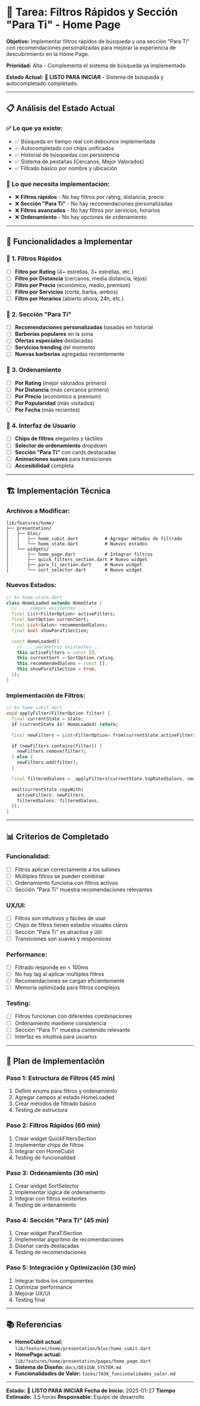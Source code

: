 # 🎯 Tarea: Filtros Rápidos y Sección "Para Ti" - Home Page

**Objetivo:** Implementar filtros rápidos de búsqueda y una sección "Para Ti" con recomendaciones personalizadas para mejorar la experiencia de descubrimiento en la Home Page.

**Prioridad:** Alta - Complementa el sistema de búsqueda ya implementado.

**Estado Actual:** 🔄 **LISTO PARA INICIAR** - Sistema de búsqueda y autocompletado completado.

---

## 📋 **Análisis del Estado Actual**

### ✅ **Lo que ya existe:**
- ✅ Búsqueda en tiempo real con debounce implementada
- ✅ Autocompletado con chips unificados
- ✅ Historial de búsquedas con persistencia
- ✅ Sistema de pestañas (Cercanos, Mejor Valorados)
- ✅ Filtrado básico por nombre y ubicación

### 🔧 **Lo que necesita implementación:**
- ❌ **Filtros rápidos** - No hay filtros por rating, distancia, precio
- ❌ **Sección "Para Ti"** - No hay recomendaciones personalizadas
- ❌ **Filtros avanzados** - No hay filtros por servicios, horarios
- ❌ **Ordenamiento** - No hay opciones de ordenamiento

---

## 🎯 **Funcionalidades a Implementar**

### 🎯 **1. Filtros Rápidos**
- [ ] **Filtro por Rating** (4+ estrellas, 3+ estrellas, etc.)
- [ ] **Filtro por Distancia** (cercanos, media distancia, lejos)
- [ ] **Filtro por Precio** (económico, medio, premium)
- [ ] **Filtro por Servicios** (corte, barba, ambos)
- [ ] **Filtro por Horarios** (abierto ahora, 24h, etc.)

### 🎯 **2. Sección "Para Ti"**
- [ ] **Recomendaciones personalizadas** basadas en historial
- [ ] **Barberías populares** en la zona
- [ ] **Ofertas especiales** destacadas
- [ ] **Servicios trending** del momento
- [ ] **Nuevas barberías** agregadas recientemente

### 🎯 **3. Ordenamiento**
- [ ] **Por Rating** (mejor valorados primero)
- [ ] **Por Distancia** (más cercanos primero)
- [ ] **Por Precio** (económico a premium)
- [ ] **Por Popularidad** (más visitados)
- [ ] **Por Fecha** (más recientes)

### 🎯 **4. Interfaz de Usuario**
- [ ] **Chips de filtros** elegantes y táctiles
- [ ] **Selector de ordenamiento** dropdown
- [ ] **Sección "Para Ti"** con cards destacadas
- [ ] **Animaciones suaves** para transiciones
- [ ] **Accesibilidad** completa

---

## 🏗️ **Implementación Técnica**

### **Archivos a Modificar:**
```
lib/features/home/
├── presentation/
│   ├── bloc/
│   │   ├── home_cubit.dart          # Agregar métodos de filtrado
│   │   └── home_state.dart          # Nuevos estados
│   └── widgets/
│       ├── home_page.dart           # Integrar filtros
│       ├── quick_filters_section.dart # Nuevo widget
│       ├── para_ti_section.dart     # Nuevo widget
│       └── sort_selector.dart       # Nuevo widget
```

### **Nuevos Estados:**
```dart
// En home_state.dart
class HomeLoaded extends HomeState {
  // ... campos existentes ...
  final List<FilterOption> activeFilters;
  final SortOption currentSort;
  final List<Salon> recommendedSalons;
  final bool showParaTiSection;

  const HomeLoaded({
    // ... parámetros existentes ...
    this.activeFilters = const [],
    this.currentSort = SortOption.rating,
    this.recommendedSalons = const [],
    this.showParaTiSection = true,
  });
}
```

### **Implementación de Filtros:**
```dart
// En home_cubit.dart
void applyFilter(FilterOption filter) {
  final currentState = state;
  if (currentState is! HomeLoaded) return;

  final newFilters = List<FilterOption>.from(currentState.activeFilters);

  if (newFilters.contains(filter)) {
    newFilters.remove(filter);
  } else {
    newFilters.add(filter);
  }

  final filteredSalons = _applyFilters(currentState.topRatedSalons, newFilters);

  emit(currentState.copyWith(
    activeFilters: newFilters,
    filteredSalons: filteredSalons,
  ));
}
```

---

## 📊 **Criterios de Completado**

### **Funcionalidad:**
- [ ] Filtros aplican correctamente a los salones
- [ ] Múltiples filtros se pueden combinar
- [ ] Ordenamiento funciona con filtros activos
- [ ] Sección "Para Ti" muestra recomendaciones relevantes

### **UX/UI:**
- [ ] Filtros son intuitivos y fáciles de usar
- [ ] Chips de filtros tienen estados visuales claros
- [ ] Sección "Para Ti" es atractiva y útil
- [ ] Transiciones son suaves y responsivas

### **Performance:**
- [ ] Filtrado responde en < 100ms
- [ ] No hay lag al aplicar múltiples filtros
- [ ] Recomendaciones se cargan eficientemente
- [ ] Memoria optimizada para filtros complejos

### **Testing:**
- [ ] Filtros funcionan con diferentes combinaciones
- [ ] Ordenamiento mantiene consistencia
- [ ] Sección "Para Ti" muestra contenido relevante
- [ ] Interfaz es intuitiva para usuarios

---

## 🎯 **Plan de Implementación**

### **Paso 1: Estructura de Filtros (45 min)**
1. Definir enums para filtros y ordenamiento
2. Agregar campos al estado HomeLoaded
3. Crear métodos de filtrado básico
4. Testing de estructura

### **Paso 2: Filtros Rápidos (60 min)**
1. Crear widget QuickFiltersSection
2. Implementar chips de filtros
3. Integrar con HomeCubit
4. Testing de funcionalidad

### **Paso 3: Ordenamiento (30 min)**
1. Crear widget SortSelector
2. Implementar lógica de ordenamiento
3. Integrar con filtros existentes
4. Testing de ordenamiento

### **Paso 4: Sección "Para Ti" (45 min)**
1. Crear widget ParaTiSection
2. Implementar algoritmo de recomendaciones
3. Diseñar cards destacadas
4. Testing de recomendaciones

### **Paso 5: Integración y Optimización (30 min)**
1. Integrar todos los componentes
2. Optimizar performance
3. Mejorar UX/UI
4. Testing final

---

## 📚 **Referencias**

- **HomeCubit actual:** `lib/features/home/presentation/bloc/home_cubit.dart`
- **HomePage actual:** `lib/features/home/presentation/pages/home_page.dart`
- **Sistema de Diseño:** `docs/DESIGN_SYSTEM.md`
- **Funcionalidades de Valor:** `tasks/TASK_funcionalidades_valor.md`

---

**Estado:** 🔄 **LISTO PARA INICIAR**
**Fecha de Inicio:** 2025-01-27
**Tiempo Estimado:** 3.5 horas
**Responsable:** Equipo de desarrollo
